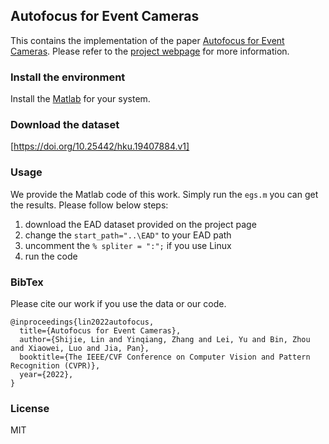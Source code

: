 


## Autofocus for Event Cameras

This contains the implementation of the paper [Autofocus for Event Cameras](https://arxiv.org/abs/2109.01750). 
Please refer to the [project webpage](https://eleboss.github.io/eaf_webpage/) for  more information.

### Install the environment
Install the [Matlab](https://www.mathworks.com/products/matlab.html)  for your system. 


### Download the dataset
[https://doi.org/10.25442/hku.19407884.v1]

### Usage
We provide the Matlab code of this work. Simply run the `egs.m` you can get the results. Please follow below steps:
1. download the EAD dataset provided on the project page
2. change the `start_path="..\EAD"` to your EAD path
3. uncomment the `% spliter = ":";` if you use Linux
4. run the code


### BibTex
Please cite our work if you use the data or our code.
```
@inproceedings{lin2022autofocus,
  title={Autofocus for Event Cameras},
  author={Shijie, Lin and Yinqiang, Zhang and Lei, Yu and Bin, Zhou and Xiaowei, Luo and Jia, Pan},
  booktitle={The IEEE/CVF Conference on Computer Vision and Pattern Recognition (CVPR)},
  year={2022},
}
```
### License

MIT
